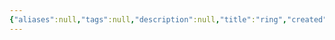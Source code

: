 ```yaml
---
{"aliases":null,"tags":null,"description":null,"title":"ring","created":"2023-04-23T19:35:28","updated":"2023-07-15T21:33:03","dg-publish":true,"permalink":"/docs/ring/","dgPassFrontmatter":true}
---
```


